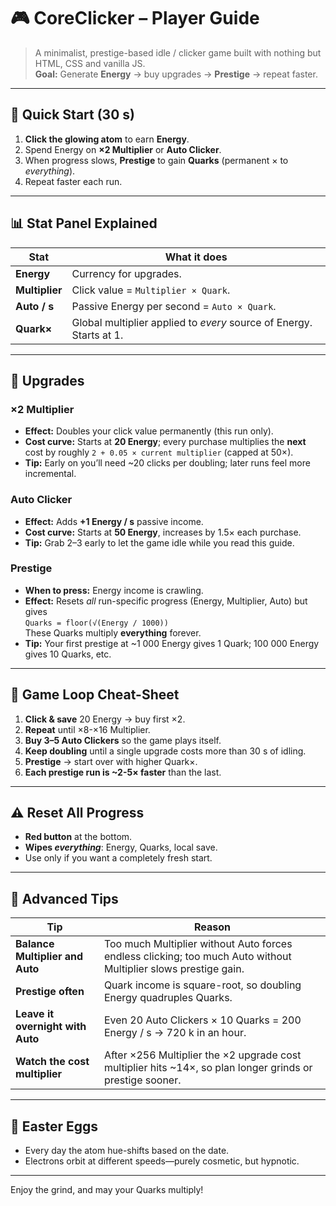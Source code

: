 # 🎮 CoreClicker – Player Guide

> A minimalist, prestige-based idle / clicker game built with nothing but HTML, CSS and vanilla JS.  
> **Goal:** Generate **Energy** → buy upgrades → **Prestige** → repeat faster.

---

## 🧭 Quick Start (30 s)

1. **Click the glowing atom** to earn **Energy**.
2. Spend Energy on **×2 Multiplier** or **Auto Clicker**.
3. When progress slows, **Prestige** to gain **Quarks** (permanent × to *everything*).
4. Repeat faster each run.

---

## 📊 Stat Panel Explained

| Stat | What it does |
|------|--------------|
| **Energy** | Currency for upgrades. |
| **Multiplier** | Click value = `Multiplier × Quark`. |
| **Auto / s** | Passive Energy per second = `Auto × Quark`. |
| **Quark×** | Global multiplier applied to *every* source of Energy. Starts at 1. |

---

## 🔧 Upgrades

### ×2 Multiplier
- **Effect:** Doubles your click value permanently (this run only).  
- **Cost curve:** Starts at **20 Energy**; every purchase multiplies the **next** cost by roughly `2 + 0.05 × current multiplier` (capped at 50×).  
- **Tip:** Early on you’ll need ~20 clicks per doubling; later runs feel more incremental.

### Auto Clicker
- **Effect:** Adds **+1 Energy / s** passive income.  
- **Cost curve:** Starts at **50 Energy**, increases by 1.5× each purchase.  
- **Tip:** Grab 2–3 early to let the game idle while you read this guide.

### Prestige
- **When to press:** Energy income is crawling.  
- **Effect:** Resets *all* run-specific progress (Energy, Multiplier, Auto) but gives  
  `Quarks = floor(√(Energy / 1000))`  
  These Quarks multiply **everything** forever.  
- **Tip:** Your first prestige at ~1 000 Energy gives 1 Quark; 100 000 Energy gives 10 Quarks, etc.

---

## 🔄 Game Loop Cheat-Sheet

1. **Click & save** 20 Energy → buy first ×2.  
2. **Repeat** until ×8-×16 Multiplier.  
3. **Buy 3–5 Auto Clickers** so the game plays itself.  
4. **Keep doubling** until a single upgrade costs more than 30 s of idling.  
5. **Prestige** → start over with higher Quark×.  
6. **Each prestige run is ~2-5× faster** than the last.

---

## ⚠️ Reset All Progress
- **Red button** at the bottom.  
- **Wipes *everything***: Energy, Quarks, local save.  
- Use only if you want a completely fresh start.

---

## 🎯 Advanced Tips

| Tip | Reason |
|-----|--------|
| **Balance Multiplier and Auto** | Too much Multiplier without Auto forces endless clicking; too much Auto without Multiplier slows prestige gain. |
| **Prestige often** | Quark income is square-root, so doubling Energy quadruples Quarks. |
| **Leave it overnight with Auto** | Even 20 Auto Clickers × 10 Quarks = 200 Energy / s → 720 k in an hour. |
| **Watch the cost multiplier** | After ×256 Multiplier the ×2 upgrade cost multiplier hits ~14×, so plan longer grinds or prestige sooner. |

---

## 🎨 Easter Eggs

- Every day the atom hue-shifts based on the date.  
- Electrons orbit at different speeds—purely cosmetic, but hypnotic.

---

Enjoy the grind, and may your Quarks multiply!
